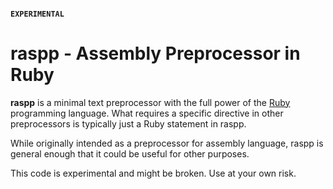 #### `EXPERIMENTAL`

# raspp - Assembly Preprocessor in Ruby

**raspp** is a minimal text preprocessor with the full power of the
[Ruby](https://www.ruby-lang.org/) programming language.  What requires a
specific directive in other preprocessors is typically just a Ruby statement
in raspp.

While originally intended as a preprocessor for assembly language, raspp is
general enough that it could be useful for other purposes.

This code is experimental and might be broken.  Use at your own risk.

